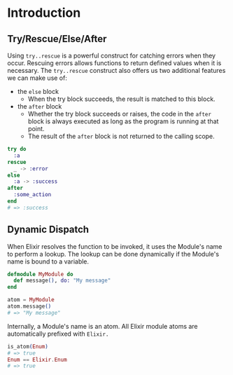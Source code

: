 # Introduction

## Try/Rescue/Else/After

Using `try..rescue` is a powerful construct for catching errors when they occur. Rescuing errors allows functions to return defined values when it is necessary. The `try..rescue` construct also offers us two additional features we can make use of:

- the `else` block
  - When the try block succeeds, the result is matched to this block.
- the `after` block
  - Whether the try block succeeds or raises, the code in the `after` block is always executed as long as the program is running at that point.
  - The result of the `after` block is not returned to the calling scope.

```elixir
try do
  :a
rescue
  _ -> :error
else
  :a -> :success
after
  :some_action
end
# => :success
```

## Dynamic Dispatch

When Elixir resolves the function to be invoked, it uses the Module's name to perform a lookup. The lookup can be done dynamically if the Module's name is bound to a variable.

```elixir
defmodule MyModule do
  def message(), do: "My message"
end

atom = MyModule
atom.message()
# => "My message"
```

Internally, a Module's name is an atom. All Elixir module atoms are automatically prefixed with `Elixir.`

```elixir
is_atom(Enum)
# => true
Enum == Elixir.Enum
# => true
```
